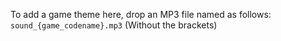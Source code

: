 To add a game theme here, drop an MP3 file named as follows: `sound_{game_codename}.mp3` (Without the brackets)